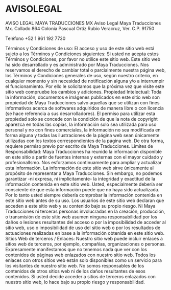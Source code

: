 # AVISOLEGAL
AVISO LEGAL MAYA TRADUCCIONES MX
Aviso Legal
Maya Traducciones Mx.
Collado 864
Colonia Pascual Ortiz Rubio
Veracruz, Ver.
C.P. 91750

Teléfono
+52 1 961 192 7730

Términos y Condiciones de uso:
El acceso y uso de este sitio web está sujeto a los Términos y Condiciones siguientes:
Si usted no acepta estos Términos y Condiciones, por favor no utilice este sitio web. 
Este sitio web ha sido desarrollado y es administrado por Maya Traducciones. 
Nos reservamos el derecho de cambiar total o parcialmente nuestra página web, los Términos y Condiciones generales de uso, según nuestro criterio, en cualquier momento y sin necesidad de notificación alguna y/o a interrumpir el funcionamiento. 
Por ello le solicitamos que la próxima vez que visite este sitio web compruebe los cambios y adiciones.
Propiedad Intelectual:
Toda la información, documentos e imágenes publicados en este sitio web son propiedad de Maya Traducciones salvo aquellas que se utilizan con fines informativos acerca de softwares adquiridos de manera libre o con licencia (se hace referencia a sus desarrolladores). 
El permiso para utilizar esta propiedad solo se concede con la condición de que la nota de copyright aparezca en todas las copias, la información solo sea utilizada para uso personal y no con fines comerciales, la información no sea modificada en forma alguna y todas las ilustraciones de la página web sean únicamente utilizadas con los textos correspondientes de la página web. 
De otra forma, requiere permiso previo por escrito de Maya Traducciones.
Límites de Responsabilidad:
Maya Traducciones ha reunido la información disponible en este sitio a partir de fuentes internas y externas con el mayor cuidado y profesionalIsmo. 
Nos esforzamos continuamente para ampliar y actualizar esta información. La información de este sitio web sirve únicamente al propósito de representar a Maya Traducciones. 
Sin embargo, no podemos garantizar -ni expresa, ni implícitamente- la integridad y exactitud de la información contenida en este sitio web. Usted, especialmente debería ser consciente de que esta información puede que no haya sido actualizada. Por lo tanto usted siempre debería comprobar la información contenida en este sitio web antes de su uso. Los usuarios de este sitio web declaran que acceden a este sitio web y su contenido bajo su propio riesgo. Ni Maya Traducciones ni terceras personas involucradas en la creación, producción, o transmisión de este sitio web asumen ninguna responsabilidad por los daños o lesiones resultantes del acceso o por la imposibilidad de acceder al sitio web, uso o imposibilidad de uso del sitio web o por los resultados de actuaciones realizadas en base a la información obtenida en este sitio web.
Sitios Web de terceros / Enlaces:
Nuestro sitio web puede incluir enlaces a sitios web de terceros, por ejemplo, compañías, organizaciones o personas. 
Expresamente manifestamos que no tenemos nada que ver con los contenidos de páginas web enlazados con nuestro sitio web. 
Todos los enlaces con otros sitios web están solo disponibles como un servicio para los visitantes de nuestro sitio web. 
No somos responsables de los contenidos de otros sitios web ni de los daños resultantes de esos contenidos. 
Si usted decide acceder a sitios de terceros enlazados con nuestro sitio web, lo hace bajo su propio riesgo y responsabilidad.

